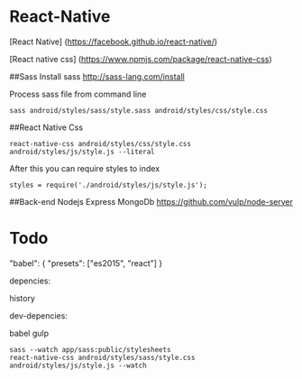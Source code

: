 # React-Native
[React Native] (https://facebook.github.io/react-native/)

[React native css] (https://www.npmjs.com/package/react-native-css)



##Sass
Install sass http://sass-lang.com/install

Process sass file from command line
``` shell
sass android/styles/sass/style.sass android/styles/css/style.css
```
##React Native Css
``` shell
react-native-css android/styles/css/style.css android/styles/js/style.js --literal
```

After this you can require styles to index
``` shell
styles = require('./android/styles/js/style.js');
```

##Back-end
Nodejs Express MongoDb
https://github.com/vulp/node-server

# Todo
"babel": {
    "presets": ["es2015", "react"]
}

depencies:

history

dev-depencies:

babel
gulp

``` shell
sass --watch app/sass:public/stylesheets
react-native-css android/styles/sass/style.css android/styles/js/style.js --watch
```



